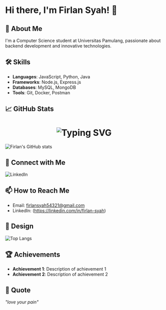 # Hi there, I'm Firlan Syah! 👋

## 🚀 About Me
I'm a Computer Science student at Universitas Pamulang, passionate about backend development and innovative technologies.

## 🛠 Skills
- **Languages**: JavaScript, Python, Java
- **Frameworks**: Node.js, Express.js
- **Databases**: MySQL, MongoDB
- **Tools**: Git, Docker, Postman

## 📈 GitHub Stats
<div align="center">
  <h1>
    <img src="https://readme-typing-svg.herokuapp.com?font=Jetbrains+mono&size=40&duration=3000&color=33FF33&center=true&vCenter=true&width=435&lines=Hey..+I'm+Firlan;Welcome+to+my+GitHub+Profile!" alt="Typing SVG"/>
  </h1>
</div>

![Firlan's GitHub stats](https://github-readme-stats.vercel.app/api?username=firlans)

## 🔗 Connect with Me
![LinkedIn](https://linkedin.com/in/firlan-syah)

## 📫 How to Reach Me
- Email: firlansyah54321@gmail.com
- LinkedIn: (https://linkedin.com/in/firlan-syah)

## 🎨 Design
![Top Langs](https://github-readme-stats.vercel.app/api/top-langs/?username=firlans)

## 🏆 Achievements
- **Achievement 1**: Description of achievement 1
- **Achievement 2**: Description of achievement 2

## 💬 Quote
_"love your pain"_

